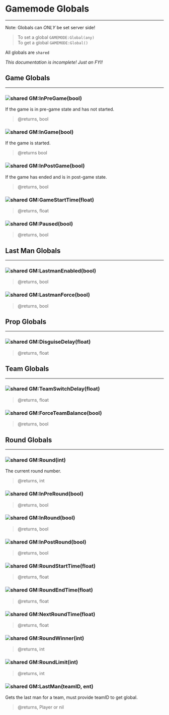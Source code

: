 # Gamemode Globals
---

Note: Globals can *ONLY* be set server side!

> To set a global `GAMEMODE:Global(any)` </br>
> To get a global `GAMEMODE:Global()`

All globals are `shared`

*This documentation is incomplete! Just an FYI!*

## Game Globals

---

### ![shared](_media/sh.png) GM:InPreGame(bool)
If the game is in pre-game state and has not started.

> @returns, bool

### ![shared](_media/sh.png) GM:InGame(bool)
If the game is started.

> @returns bool

### ![shared](_media/sh.png) GM:InPostGame(bool)
If the game has ended and is in post-game state.

> @returns, bool

### ![shared](_media/sh.png) GM:GameStartTime(float)

> @returns, float

### ![shared](_media/sh.png) GM:Paused(bool)

> @returns, bool

## Last Man Globals

---

### ![shared](_media/sh.png) GM:LastmanEnabled(bool)

> @returns, bool

### ![shared](_media/sh.png) GM:LastmanForce(bool)

> @returns, bool

## Prop Globals

---

### ![shared](_media/sh.png) GM:DisguiseDelay(float)

> @returns, float

## Team Globals

---

### ![shared](_media/sh.png) GM:TeamSwitchDelay(float)

> @returns, float

### ![shared](_media/sh.png) GM:ForceTeamBalance(bool)

> @returns, bool

## Round Globals

---

### ![shared](_media/sh.png) GM:Round(int)
The current round number.

> @returns, int

### ![shared](_media/sh.png) GM:InPreRound(bool)

> @returns, bool

### ![shared](_media/sh.png) GM:InRound(bool)

> @returns, bool

### ![shared](_media/sh.png) GM:InPostRound(bool)

> @returns, bool

### ![shared](_media/sh.png) GM:RoundStartTime(float)

> @returns, float

### ![shared](_media/sh.png) GM:RoundEndTime(float)

> @returns, float

### ![shared](_media/sh.png) GM:NextRoundTime(float)

> @returns, float

### ![shared](_media/sh.png) GM:RoundWinner(int)

> @returns, int

### ![shared](_media/sh.png) GM:RoundLimit(int)

> @returns, int

### ![shared](_media/sh.png) GM:LastMan(teamID, ent)
Gets the last man for a team, must provide teamID to get global.

> @returns, Player or nil
